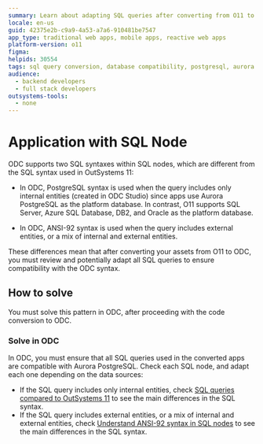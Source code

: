 ```yaml
---
summary: Learn about adapting SQL queries after converting from O11 to ODC.
locale: en-us
guid: 42375e2b-c9a9-4a53-a7a6-910481be7547
app_type: traditional web apps, mobile apps, reactive web apps
platform-version: o11
figma:
helpids: 30554
tags: sql query conversion, database compatibility, postgresql, aurora postgresql, cloud conversion
audience:
  - backend developers
  - full stack developers
outsystems-tools:
  - none
---
```


# Application with SQL Node

ODC supports two SQL syntaxes within SQL nodes, which are different from the SQL syntax used in OutSystems 11:

* In ODC, PostgreSQL syntax is used when the query includes only internal entities (created in ODC Studio) since apps use Aurora PostgreSQL as the platform database. In contrast, O11 supports SQL Server, Azure SQL Database, DB2, and Oracle as the platform database.

* In ODC, ANSI-92 syntax is used when the query includes external entities, or a mix of internal and external entities. 

These differences mean that after converting your assets from O11 to ODC, you must review and potentially adapt all SQL queries to ensure compatibility with the ODC syntax.

## How to solve

You must solve this pattern in ODC, after proceeding with the code conversion to ODC.

### Solve in ODC

In ODC, you must ensure that all SQL queries used in the converted apps are compatible with Aurora PostgreSQL. Check each SQL node, and adapt each one depending on the data sources:

* If the SQL query includes only internal entities, check [SQL queries compared to OutSystems 11](https://success.outsystems.com/documentation/outsystems_developer_cloud/onboarding_developers/sql_queries_compared_to_outsystems_11/) to see the main differences in the SQL syntax.
* If the SQL query includes external entities, or a mix of internal and external entities, check [Understand ANSI-92 syntax in SQL nodes](https://www.outsystems.com/tk/redirect?g=4d569b71-1430-4801-96da-cce2e9984174) to see the main differences in the SQL syntax.
